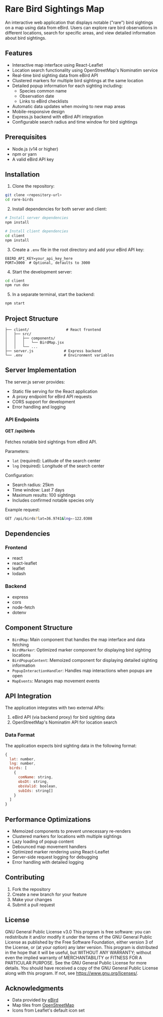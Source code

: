 # Rare Bird Sightings Map

An interactive web application that displays notable ("rare") bird sightings on a map using data from eBird. Users can explore rare bird observations in different locations, search for specific areas, and view detailed information about bird sightings.

## Features

- Interactive map interface using React-Leaflet
- Location search functionality using OpenStreetMap's Nominatim service
- Real-time bird sighting data from eBird API
- Clustered markers for multiple bird sightings at the same location
- Detailed popup information for each sighting including:
  - Species common name
  - Observation date
  - Links to eBird checklists
- Automatic data updates when moving to new map areas
- Mobile-responsive design
- Express.js backend with eBird API integration
- Configurable search radius and time window for bird sightings

## Prerequisites

- Node.js (v14 or higher)
- npm or yarn
- A valid eBird API key

## Installation

1. Clone the repository:
```bash
git clone <repository-url>
cd rare-birds
```

2. Install dependencies for both server and client:
```bash
# Install server dependencies
npm install

# Install client dependencies
cd client
npm install
```

3. Create a `.env` file in the root directory and add your eBird API key:
```
EBIRD_API_KEY=your_api_key_here
PORT=3000  # Optional, defaults to 3000
```

4. Start the development server:
```bash
cd client
npm run dev
```
 
5. In a separate terminal, start the backend:
```bash
npm start
```

## Project Structure

```
├── client/                 # React frontend
│   ├── src/
│   │   ├── components/
│   │   │   └── BirdMap.jsx
│   │   └── ...
├── server.js              # Express backend
└── .env                   # Environment variables
```

## Server Implementation

The server.js server provides:

- Static file serving for the React application
- A proxy endpoint for eBird API requests
- CORS support for development
- Error handling and logging

### API Endpoints

#### GET /api/birds
Fetches notable bird sightings from eBird API.

Parameters:
- `lat` (required): Latitude of the search center
- `lng` (required): Longitude of the search center

Configuration:
- Search radius: 25km
- Time window: Last 7 days
- Maximum results: 100 sightings
- Includes confirmed notable species only

Example request:
```bash
GET /api/birds?lat=36.9741&lng=-122.0308
```

## Dependencies

### Frontend
- react
- react-leaflet
- leaflet
- lodash

### Backend
- express
- cors
- node-fetch
- dotenv

## Component Structure

- `BirdMap`: Main component that handles the map interface and data fetching
- `BirdMarker`: Optimized marker component for displaying bird sighting locations
- `BirdPopupContent`: Memoized component for displaying detailed sighting information
- `PopupInteractionHandler`: Handles map interactions when popups are open
- `MapEvents`: Manages map movement events

## API Integration

The application integrates with two external APIs:
1. eBird API (via backend proxy) for bird sighting data
2. OpenStreetMap's Nominatim API for location search

### Data Format

The application expects bird sighting data in the following format:

```javascript
{
  lat: number,
  lng: number,
  birds: [
    {
      comName: string,
      obsDt: string,
      obsValid: boolean,
      subIds: string[]
    }
  ]
}
```

## Performance Optimizations

- Memoized components to prevent unnecessary re-renders
- Clustered markers for locations with multiple sightings
- Lazy loading of popup content
- Debounced map movement handlers
- Optimized marker rendering using React-Leaflet
- Server-side request logging for debugging
- Error handling with detailed logging

## Contributing

1. Fork the repository
2. Create a new branch for your feature
3. Make your changes
4. Submit a pull request

## License

GNU General Public License v3.0
This program is free software: you can redistribute it and/or modify it under the terms of the GNU General Public License as published by the Free Software Foundation, either version 3 of the License, or (at your option) any later version.
This program is distributed in the hope that it will be useful, but WITHOUT ANY WARRANTY; without even the implied warranty of MERCHANTABILITY or FITNESS FOR A PARTICULAR PURPOSE. See the GNU General Public License for more details.
You should have received a copy of the GNU General Public License along with this program. If not, see https://www.gnu.org/licenses/.

## Acknowledgments

- Data provided by [eBird](https://ebird.org)
- Map tiles from [OpenStreetMap](https://www.openstreetmap.org)
- Icons from Leaflet's default icon set